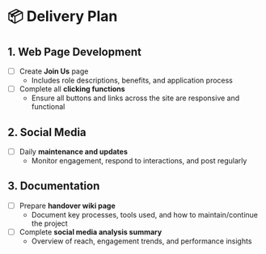 # 📦 Delivery Plan

## 1. Web Page Development
- [ ] Create **Join Us** page  
  - Includes role descriptions, benefits, and application process  
- [ ] Complete all **clicking functions**  
  - Ensure all buttons and links across the site are responsive and functional  

## 2. Social Media
- [ ] Daily **maintenance and updates**  
  - Monitor engagement, respond to interactions, and post regularly  

## 3. Documentation
- [ ] Prepare **handover wiki page**  
  - Document key processes, tools used, and how to maintain/continue the project  
- [ ] Complete **social media analysis summary**  
  - Overview of reach, engagement trends, and performance insights  

